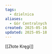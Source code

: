 ```yaml
---
tags:
  - dzielnica
aliases:
  - Gór Centralnych
created: 2025-05-16
updated: 2025-05-18
---
```

[[Złote Kręgi]]